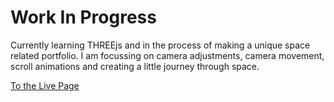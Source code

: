 # Work In Progress

Currently learning THREEjs and in the process of making a unique space related portfolio. I am focussing on camera adjustments, camera movement, scroll animations and creating a little journey through space. 

[To the Live Page](https://wwww.space-model.vercel.app)
